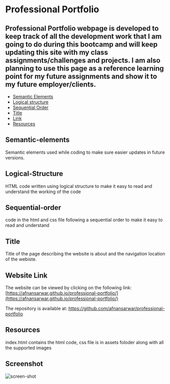 # Professional Portfolio

## Professional Portfolio webpage is developed to keep track of all the development work that I am going to do during this bootcamp and will keep updating this site with my class assignments/challenges and projects. I am also planning to use this page as a reference learning point for my future assignments and show it to my future employer/clients.

- [Semantic Elements](#Semantic-elements)
- [Logical structure](#Logical-Structure)
- [Sequential Order](#Sequential-order)
- [Title](#Title)
- [Link](#Link)
- [Resources](#Resources)

## Semantic-elements

Semantic elements used while coding to make sure easier updates in future versions. 

## Logical-Structure

HTML code written using logical structure to make it easy to read and understand the working of the code

## Sequential-order

code in the html and css file following a sequential order to make it easy to read and understand

## Title

Title of the page describing the website is about and the navigation location of the webiste.

## Website Link

The website can be viewed by clicking on the following link:
[https://afnansarwar.github.io/professional-portfolio/](https://afnansarwar.github.io/professional-portfolio/)

The repository is available at:
https://github.com/afnansarwar/professional-portfolio

## Resources
index.html contains the html code, css file is in assets foloder along with all the supported images

## Screenshot
![screen-shot](https://github.com/afnansarwar/professional-portfolio/assets/12636000/51345ce1-bc5e-4204-a4c5-5ee832922f7f)

